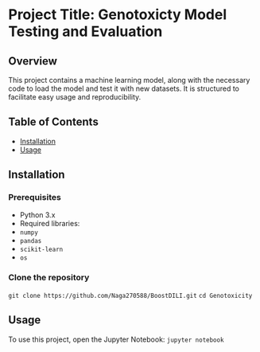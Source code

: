# Project Title: Genotoxicty Model Testing and Evaluation

## Overview
This project contains a machine learning model, along with the necessary code to load the model and test it with new datasets. It is structured to facilitate easy usage and reproducibility.

## Table of Contents
- [Installation](#installation)
- [Usage](#usage)

## Installation
### Prerequisites
- Python 3.x
- Required libraries:
- `numpy`
- `pandas`
- `scikit-learn`
- `os`

### Clone the repository
`git clone https://github.com/Naga270588/BoostDILI.git`
`cd Genotoxicity`

## Usage
To use this project, open the Jupyter Notebook: `jupyter notebook`
